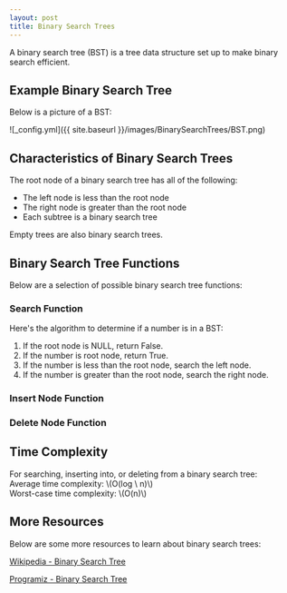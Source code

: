```yaml
---
layout: post
title: Binary Search Trees
---
```


A binary search tree (BST) is a tree data structure set up to make binary search efficient.

## Example Binary Search Tree
Below is a picture of a BST:

![_config.yml]({{ site.baseurl }}/images/BinarySearchTrees/BST.png)

## Characteristics of Binary Search Trees
The root node of a binary search tree has all of the following:
- The left node is less than the root node
- The right node is greater than the root node
- Each subtree is a binary search tree

Empty trees are also binary search trees.

## Binary Search Tree Functions
Below are a selection of possible binary search tree functions:  

### Search Function
Here's the algorithm to determine if a number is in a BST:  
1. If the root node is NULL, return False.
2. If the number is root node, return True.
3. If the number is less than the root node, search the left node.
4. If the number is greater than the root node, search the right node.

### Insert Node Function

### Delete Node Function

## Time Complexity
For searching, inserting into, or deleting from a binary search tree:  
Average time complexity: \\(O(log \ n)\\)  
Worst-case time complexity: \\(O(n)\\)  

## More Resources
Below are some more resources to learn about binary search trees:

[Wikipedia - Binary Search Tree](https://en.wikipedia.org/wiki/Binary_search_tree)

[Programiz - Binary Search Tree](https://www.programiz.com/dsa/binary-search-tree)
